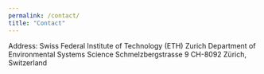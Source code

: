 ```yaml
---
permalink: /contact/
title: "Contact"
---
```


Address:
Swiss Federal Institute of Technology (ETH) Zurich
Department of Environmental Systems Science
Schmelzbergstrasse 9
CH-8092 Zürich, Switzerland